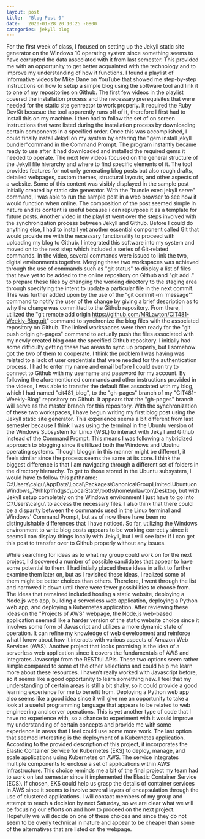 ```yaml
---
layout: post
title:  "Blog Post 0"
date:   2020-01-28 20:10:25 -0800
categories: jekyll blog
---
```

For the first week of class, I focused on setting up the Jekyll static site generator on the Windows 10 operating system since something seems to have corrupted the data associated with it from last semester. 
This provided me with an opportunity to get better acquainted with the technology and to improve my understanding of how it functions. I found a playlist of informative videos by Mike Dane on YouTube that showed me step-by-step instructions on how to setup a simple blog using the software tool and link it to one of my repositories on Github. The first few videos in the playlist covered the installation process and the necessary prerequisites that were needed for the static site genreator to work properly. It required the Ruby DevKit becasue the tool apparently runs off of it, therefore I first had to install this on my machine. I then had to follow the set of on screen instructions that were listed during the installation process by downloading certain components in a specified order. Once this was accomplished, I could finally install Jekyll on my system by entering the "gem install jekyll bundler"command in the Command Prompt. The program instantly became ready to use after it had downloaded and installed the required gems it needed to operate. The next few videos focused on the general structure of the Jekyll file hierarchy and where to find specific elements of it. The tool provides features for not only generating blog posts but also rough drafts, detailed webpages, custom themes, structural layouts, and other aspects of a website. Some of this content was visibly displayed in the sample post initially created by static site generator. With the  "bundle exec jekyll serve" command, I was able to run the sample post in a web browser to see how it would function when online. The composition of the post seemed simple in nature and its content is useful because i can repurpose it as a template for future posts. Another video in the playlist went over the steps involved with the synchronization process between Jekyll and Github. Before I could do anything else, I had to install yet another essential component called Git that would provide me with the necessary functionality to proceed with uploading my blog to Github. I integrated this software into my system and moved on to the next step which included a series of Git-related commands. In the video, several commands were issued to link the two, digital environments together. Merging these two workspaces was achieved through the use of commands such as "git status" to display a list of files that have yet to be added to the online repository on Github and "git add ." to prepare these files by changing the working directory to the staging area through specifying the intent to update a particular file in the next commit. This was further added upon by the use of the "git commit -m 'message'" command to notify the user of the change by giving a brief description as to why the change was committed to the Github repository. From there, I utilized the "git remote add origin https://github.com/MRLawton/CIT481-Weekly-Blog.git" command to synchronize the blog files with the associated repository on Github. The linked workspaces were then ready for the "git push origin gh-pages" command to actually push the files associated with my newly created blog onto the specified Github repository. I initially had some difficulty getting these two areas to sync up properly, but I somehow got the two of them to cooperate. I think the problem I was having was related to a lack of user credentials that were needed for the authentication process. I had to enter my name and email before I could even try to connect to Github with my username and password for my account. By following the aforementioned commands and other instructions provided in the videos, I was able to transfer the default files associated with my blog, which I had named "cit481_blog", to the "gh-pages" branch of my "CIT481-Weekly-Blog" repository on Github. It appears that the "gh-pages" branch will serve as the master branch for this repository. With the synchronization of these two workspaces, I have begun writing my first blog post using the Jekyll static site generator. This experience seems a bit different from last semester because I think I was using the terminal in the Ubuntu version of the Windows Subsystem for Linux (WSL) to interact with Jekyll and Github instead of the Command Prompt. This means I was following a hybridized approach to blogging since it uttilized both the Windows and Ubutnu operating systems. Though bloggin in this manner might be different, it feels similar since the process seems the same at its core. I think the biggest difference is that I am navigating through a different set of folders in the directory hierarchy. To get to those stored in the Ubuntu subsystem, I would have to follow this pathname: C:\Users\calgu\AppData\Local\Packages\CanonicalGroupLimited.UbuntuonWindows_79rhkp1fndgsc\LocalState\rootfs\home\mlawton\Desktop, but with Jekyll setup completely on the Windows environment I just have to go into C:\Users\calgu\ to access the necessary files. I also think that there could be a disparity between the commands used in the Linux terminal and Windows' Command Prompt, but as of now there have been no distinguishable differences that I have noticed. So far, utilizing the Windows environment to write blog posts appears to be working correctly since it seems I can display things locally with Jekyll, but I will see later if I can get this post to transfer over to Github properly without any issues. 

While searching for ideas as to what my group could work on for the next project, I discovered a number of possible candidates that appear to have some potential to them. I had intially placed these ideas in a list to further examine them later on, but as I revisited these ideas, I realized some of them might be better choices than others. Therefore, I went through the list and narrowed it down until there were fewer possibilities to choose from. The ideas that remained included hosting a static website, deploying a Node.js web app, building a serverless web application, deploying a Python web app, and deploying a Kubernetes application. After reviewing these ideas on the "Projects of AWS" webpage, the Node.js web-based application seemed like a harder version of the static website choice since it involves some form of Javascript and utilizes a more dynamic state of operation. It can refine my knowledge of web development and reinforce what I know about how it interacts with various aspects of Amazon Web Services (AWS). Another project that looks promising is the idea of a serverless web application since it covers the fundamentals of AWS and integrates Javascript from the RESTful APIs. These two options seem rather simple compared to some of the other selections and could help me learn more about these resources. I haven't really worked with Javascript before, so it seems like a good opportunity to learn something new. I feel that my understanding of certain areas is still a bit shaky, so it could provide a good learning experience for me to benefit from. Deploying a Python web app also seems like a good idea since it will give me an opportunity to take a look at a useful programming language that appears to be related to web engineering and server operations. This is yet another type of code that I have no experience with, so a chance to experiment with it would improve my understanding of certain concepts and provide me with some experience in areas that I feel could use some more work. The last option that seemed interesting is the deployment of a Kubernetes application. According to the provided description of this project, it incorporates the Elastic Container Service for Kubernetes (EKS) to deploy, manage, and scale applications using Kubernetes on AWS. The service integrates multiple components to enclose a set of applications within AWS infrastructure. This choice reminds me a bit of the final project my team had to work on last semester since it implemented the Elastic Container Service (ECS). If chosen, EKS could help us grasp the details of container services in AWS since it seems to involve several layers of encapsulation through the use of clustered applications. I will contact members of my group and attempt to reach a decision by next Saturday, so we are clear what we will be focusing our efforts on and how to proceed on the next project. Hopefully we will decide on one of these choices and since they do not seem to be overly technical in nature and appear to be cheaper than some of the alternatives that are listed on the webpage. 

